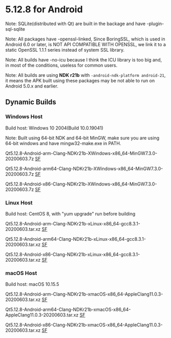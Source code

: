 # 5.12.8 for Android

Note: SQLite(distributed with Qt) are built in the backage and have -plugin-sql-sqlite

Note: All packages have -openssl-linked, Since BoringSSL, which is used in Android 6.0 or later, is NOT API COMPATIBLE WITH OPENSSL, we link it to a static OpenSSL 1.1.1 series instead of system SSL library.

Note: All builds have -no-icu because I think the ICU library is too big and, in most of the conditions, useless for common users.

Note: All builds are using __NDK r21b__ with `-android-ndk-platform android-21`, it means the APK built using these packages may be not able to run on Android 5.0.x and earlier.

## Dynamic Builds

### Windows Host

Build host: Windows 10 2004(Build 10.0.19041)

Note: Built using 64-bit NDK and 64-bit MinGW, make sure you are using 64-bit windows and have mingw32-make.exe in PATH.

Qt5.12.8-Android-arm-Clang-NDKr21b-XWindows-x86_64-MinGW7.3.0-20200603.7z [SF](https://sourceforge.net/projects/fsu0413-qtbuilds/files/Qt5.12/Android/Qt5.12.8-Android-arm-Clang-NDKr21b-XWindows-x86_64-MinGW7.3.0-20200603.7z)

Qt5.12.8-Android-arm64-Clang-NDKr21b-XWindows-x86_64-MinGW7.3.0-20200603.7z [SF](https://sourceforge.net/projects/fsu0413-qtbuilds/files/Qt5.12/Android/Qt5.12.8-Android-arm64-Clang-NDKr21b-XWindows-x86_64-MinGW7.3.0-20200603.7z)

Qt5.12.8-Android-x86-Clang-NDKr21b-XWindows-x86_64-MinGW7.3.0-20200603.7z [SF](https://sourceforge.net/projects/fsu0413-qtbuilds/files/Qt5.12/Android/Qt5.12.8-Android-x86-Clang-NDKr21b-XWindows-x86_64-MinGW7.3.0-20200603.7z)

### Linux Host

Build host: CentOS 8, with "yum upgrade" run before building

Qt5.12.8-Android-arm-Clang-NDKr21b-xLinux-x86_64-gcc8.3.1-20200603.tar.xz [SF](https://sourceforge.net/projects/fsu0413-qtbuilds/files/Qt5.12/Android/Qt5.12.8-Android-arm-Clang-NDKr21b-xLinux-x86_64-gcc8.3.1-20200603.tar.xz)

Qt5.12.8-Android-arm64-Clang-NDKr21b-xLinux-x86_64-gcc8.3.1-20200603.tar.xz [SF](https://sourceforge.net/projects/fsu0413-qtbuilds/files/Qt5.12/Android/Qt5.12.8-Android-arm64-Clang-NDKr21b-xLinux-x86_64-gcc8.3.1-20200603.tar.xz)

Qt5.12.8-Android-x86-Clang-NDKr21b-xLinux-x86_64-gcc8.3.1-20200603.tar.xz [SF](https://sourceforge.net/projects/fsu0413-qtbuilds/files/Qt5.12/Android/Qt5.12.8-Android-x86-Clang-NDKr21b-xLinux-x86_64-gcc8.3.1-20200603.tar.xz)

### macOS Host

Build host: macOS 10.15.5

Qt5.12.8-Android-arm-Clang-NDKr21b-xmacOS-x86_64-AppleClang11.0.3-20200603.tar.xz [SF](https://sourceforge.net/projects/fsu0413-qtbuilds/files/Qt5.12/Android/Qt5.12.8-Android-arm-Clang-NDKr21b-xmacOS-x86_64-AppleClang11.0.3-20200603.tar.xz)

Qt5.12.8-Android-arm64-Clang-NDKr21b-xmacOS-x86_64-AppleClang11.0.3-20200603.tar.xz [SF](https://sourceforge.net/projects/fsu0413-qtbuilds/files/Qt5.12/Android/Qt5.12.8-Android-arm64-Clang-NDKr21b-xmacOS-x86_64-AppleClang11.0.3-20200603.tar.xz)

Qt5.12.8-Android-x86-Clang-NDKr21b-xmacOS-x86_64-AppleClang11.0.3-20200603.tar.xz [SF](https://sourceforge.net/projects/fsu0413-qtbuilds/files/Qt5.12/Android/Qt5.12.8-Android-x86-Clang-NDKr21b-xmacOS-x86_64-AppleClang11.0.3-20200603.tar.xz)
